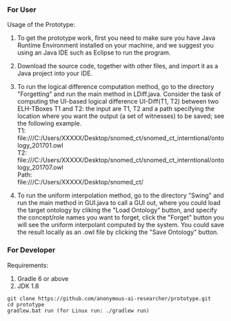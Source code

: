### For User
Usage of the Prototype:

1. To get the prototype work, first you need to make sure you have Java Runtime Environment installed on your machine, and we suggest you using an Java IDE such as Eclipse to run the program.

2. Download the source code, together with other files, and import it as a Java project into your IDE.

3. To run the logical difference computation method, go to the directory "Forgetting" and run the main method in LDiff.java. Consider the task of computing the UI-based logical difference UI-Diff(T1, T2) between two ELH-TBoxes T1 and T2: the input are T1, T2 and a path specifying the location where you want the output (a set of witnesses) to be saved; see the following example.<br/>
T1:<br/>
file:///C:/Users/XXXXX/Desktop/snomed_ct/snomed_ct_interntional/ontology_201701.owl<br/>
T2:<br/>
file:///C:/Users/XXXXX/Desktop/snomed_ct/snomed_ct_interntional/ontology_201707.owl<br/>
Path: <br/>
file:///C:/Users/XXXXX/Desktop/snomed_ct/<br/>

4. To run the uniform interpolation method, go to the directory "Swing" and run the main method in GUI.java to call a GUI out, where you could load the target ontology by cliking the "Load Ontology" button, and specify the concept/role names you want to forget, click the "Forget" button you will see the uniform interpolant computed by the system. You could save the result locally as an .owl file by clicking the "Save Ontology" button.


### For Developer
Requirements:
1. Gradle 6 or above
2. JDK 1.8 
```
git clone https://github.com/anonymous-ai-researcher/prototype.git
cd prototype
gradlew.bat run (for Linux run: ./gradlew run)
```
